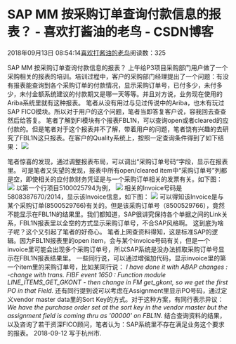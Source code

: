 
# SAP MM 按采购订单查询付款信息的报表？ - 喜欢打酱油的老鸟 - CSDN博客


2018年09月13日 08:54:14[喜欢打酱油的老鸟](https://me.csdn.net/weixin_42137700)阅读数：325


SAP MM 按采购订单查询付款信息的报表？
上午给P3项目采购部门用户做了一个采购相关的报表的培训。培训过程中，客户的采购部门经理提出了一个问题：有没有报表能查询到各个采购订单的付款情况，显示采购订单号，已付多少，未付多少，未付金额系统建议的付款期又是哪一天等等。并且对方说，业务现在使用的Ariba系统里就有这种报表。
笔者从没有用过与见过传说中的Ariba，也木有玩过SAP FICO模块。所以对于用户的这个问题，笔者当即答复客户说，容我回去查查然后给答复。
笔者了解到FI模块有个报表FBL1N，可以查询open或者cleared的应付款的。但是笔者对于这个报表并不了解，带着用户的问题，笔者饶有兴趣的去研究了FBL1N这只报表。在客户的Quality系统上，按照一定查询条件得到了如下结果：
![](https://img-blog.csdn.net/20180913085221324?watermark/2/text/aHR0cHM6Ly9ibG9nLmNzZG4ubmV0L3dlaXhpbl80MjEzNzcwMA==/font/5a6L5L2T/fontsize/400/fill/I0JBQkFCMA==/dissolve/70)

笔者惊喜的发现，通过调整报表布局，可以调出“采购订单号码“字段，显示在报表里。
可是笔者又失望的发现，报表中所有open/cleared item中“采购订单号”列都是空，即使相关的应付款财务凭证是与一个采购订单相关的发票有关。如下图：
![](https://img-blog.csdn.net/20180913085323893?watermark/2/text/aHR0cHM6Ly9ibG9nLmNzZG4ubmV0L3dlaXhpbl80MjEzNzcwMA==/font/5a6L5L2T/fontsize/400/fill/I0JBQkFCMA==/dissolve/70)
以第一个行项目5100025794为例，
![](https://img-blog.csdn.net/20180913085334988?watermark/2/text/aHR0cHM6Ly9ibG9nLmNzZG4ubmV0L3dlaXhpbl80MjEzNzcwMA==/font/5a6L5L2T/fontsize/400/fill/I0JBQkFCMA==/dissolve/70)
相关的Invoice号码是5808387670/2014，显示该Invoice信息，如下图：
![](https://img-blog.csdn.net/20180913085307702?watermark/2/text/aHR0cHM6Ly9ibG9nLmNzZG4ubmV0L3dlaXhpbl80MjEzNzcwMA==/font/5a6L5L2T/fontsize/400/fill/I0JBQkFCMA==/dissolve/70)
可以得知该Invoice是与某个采购订单(8500529766)有关的。但是该采购订单号（8500529766），竟然不能显示在FBL1N的结果里。我们都知道，SAP很讲究保持各个单据之间的Link关系，FBL1N报表里以全空的方式显示采购订单号，不合SAP风格啊。
这到底为啥子呢？这个又引起了笔者的好奇心。
笔者上网查资料得知，这是标准SAP的逻辑。因为FBL1N报表里的open item，会与某个invoice号码有关，但是一个invoice里可能会出现多个采购订单号，所以SAP系统是没办法抓取采购订单号显示在FBL1N报表结果里。
一些同行说，可以通过增强加代码，显示invoice里的第一个item里的采购订单号，比如某同行说：
*I have done it with ABAP changes :*
*-change with trans. FIBF event 1650 : Function module LINE_ITEMS_GET_GKONT*
*- then change in FM get_gkont, so we get the first PO in that Field.*
还有同行提到说可以考虑在Assignment里显示PO号码，通过定义vendor master data里的Sort Key的方式。对于这种方案，有同行表示异议：*We have the purchase order set at the sort key in the vendor master but the assignment field is coming thru as '00000' on FBL1N.*
结合查询资料的结果，以及咨询了若干资深FICO顾问，笔者认为：SAP系统里不存在满足业务这个要求的报表。
2018-09-12 写于杭州市.


